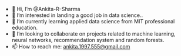 - 👋 Hi, I’m @Ankita-R-Sharma
- 👀 I’m interested in landing a good job in data science..
- 🌱 I’m currently learning applied data science from MIT professional education.
- 💞️ I’m looking to collaborate on projects related to machine learning, neural networks, recommendation system and random forests. 
- 📫 How to reach me: ankita.1997.555@gmail.com

<!---
Ankita-R-Sharma/Ankita-R-Sharma is a ✨ special ✨ repository because its `README.md` (this file) appears on your GitHub profile.
You can click the Preview link to take a look at your changes.
--->
